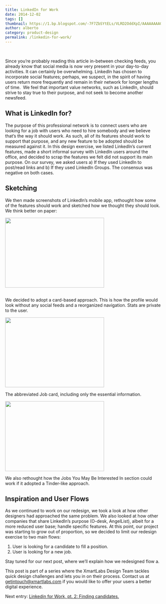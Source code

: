 ```yaml
---
title: LinkedIn for Work
date: 2014-12-02
tags: []
thumbnail: https://1.bp.blogspot.com/-7F7ZbSYtELs/VLRD2OddXpI/AAAAAAAAGPA/z_C5KpCE_88/s72-c/POS-POSTA_1-caratula.jpg
author: alberto
category: product-design
permalink: /linkedin-for-work/
---
```


<div class="separator" style={{ clear:"both", textAlign:"center" }}
  <img border="0" src="https://1.bp.blogspot.com/-7F7ZbSYtELs/VLRD2OddXpI/AAAAAAAAGPA/z_C5KpCE_88/s1600/POS-POSTA_1-caratula.jpg" height="133" width="320" />
</div>
<br/>
<p>Since you’re probably reading this article in-between checking feeds, you already know that social media is now very present in your day-to-day activities. It can certainly be overwhelming. LinkedIn has chosen to incorporate social features; perhaps,
    we suspect, in the spirit of having users return more frequently and remain in their network for longer lengths of time. &nbsp;We feel that important value networks, such as LinkedIn, should strive to stay true to their purpose, and not seek to become
    another newsfeed.
</p>

<h2>What is LinkedIn for?</h2>

<p>
  The purpose of this professional network is to connect users who are looking for a job with users who need to hire somebody
  and we believe that’s the way it should work. As such, all of its features should work to support that purpose, and any new feature to be adopted should be measured against it. In this design exercise, we listed LinkedIn’s current features, made a
  short informal survey with LinkedIn users around the office, and decided to scrap the features we felt did not support its main purpose. On our survey, we asked users a) If they used LinkedIn to post/read links and b) If they used LinkedIn Groups.
  The consensus was negative on both cases.
</p>

<h2>Sketching</h2>

<p>
  We then made screenshots of LinkedIn’s mobile app, rethought how some of the features should work and sketched how we thought they should look. We think better on paper:
</p>
<div class="separator" style={{ clear:"both", textAlign:"center" }}
  <a class="fluid-box" href="https://3.bp.blogspot.com/-Tn0eiaxC6MA/VJhOH7IIEeI/AAAAAAAAFeE/PBsIaxi_CGM/s1600/profile1.jpg" title="">
    <img src="https://3.bp.blogspot.com/-Tn0eiaxC6MA/VJhOH7IIEeI/AAAAAAAAFeE/PBsIaxi_CGM/s1600/profile1.jpg" alt="" height="226" width="320" />
  </a>
</div>
<br/>
<p>
  We decided to adopt a card-based approach. This is how the profile would look without any social feeds and a reorganized navigation. Stats are private to the user.
</p>
<div class="separator" style={{ clear:"both", textAlign:"center" }}
  <a class="fluid-box" href="https://4.bp.blogspot.com/-iWOw2hR_m_Y/VJhOFZ_pbwI/AAAAAAAAFd8/Q9TC2MhD4v0/s1600/jobs1.jpg" imageanchor="1" style={{ marginLeft:"1em", marginRight:"1em" }}>
    <img border="0" src="https://4.bp.blogspot.com/-iWOw2hR_m_Y/VJhOFZ_pbwI/AAAAAAAAFd8/Q9TC2MhD4v0/s1600/jobs1.jpg" height="226" width="320" />
  </a>
</div>
<p>
The abbreviated Job card, including only the essential information.
</p>
<div class="separator" style={{ clear:"both", textAlign:"center" }}
  <a class="fluid-box" href="https://2.bp.blogspot.com/-fLD7Hg0S9qk/VJhOKG1s0xI/AAAAAAAAFeM/Hn2hJjGuBro/s1600/tinder.jpg" imageanchor="1" style={{ marginLeft:"1em", marginRight:"1em" }}>
    <img border="0" src="https://2.bp.blogspot.com/-fLD7Hg0S9qk/VJhOKG1s0xI/AAAAAAAAFeM/Hn2hJjGuBro/s1600/tinder.jpg" height="226" width="320" />
  </a>
</div>
<div class="separator" style={{ clear:"both", textAlign:"center" }}></div>
<p>
We also rethought how the Jobs You May Be Interested In section could work if it adopted a Tinder-like approach.
</p>
<h2>Inspiration and User Flows</h2>
<p>
  As we continued to work on our redesign, we took a look at how other designers had approached the same problem. We also looked at how other companies that share LinkedIn’s purpose (O-desk, AngelList), albeit for a more reduced user base; handle specific
    features. At this point, our project was starting to grow out of proportion, so we decided to limit our redesign exercise to two main flows:
</p>
<ol class="alphabetical">
  <li>
    User is looking for a candidate to fill a position.
  </li>
  <li>
      User is looking for a new job.
  </li>
</ol>
<p>
Stay tuned for our next post, where we’ll explain how we redesigned flow a.
</p>
<p>This post is part of a series where the XmartLabs Design Team tackles quick design challenges and lets you in on their process. Contact us at <a href="mailto:getintouch@xmartlabs.com">getintouch@xmartlabs.com</a>
   if you would like to offer your users a better digital experience.
</p>
<p>
Next entry: <a href="/2015/01/12/linkedin-for-work-pt-2-finding/">Linkedin for Work, pt. 2: Finding candidates.</a>
</p>
